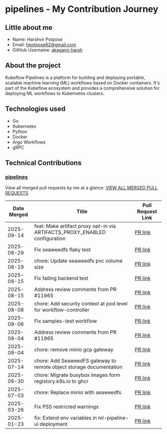 
# pipelines - My Contribution Journey

## Little about me

- Name: Harshvir Potpose
- Email: <hpotpose62@gmail.com>
- GitHub Username: [akagami-harsh](https://github.com/akagami-harsh)

## About the project

Kubeflow Pipelines is a platform for building and deploying portable, scalable machine learning (ML) workflows based on Docker containers. It's part of the Kubeflow ecosystem and provides a comprehensive solution for deploying ML workflows to Kubernetes clusters.

## Technologies used

- Go
- Kubernetes
- Python
- Docker
- Argo Workflows
- gRPC

## Technical Contributions

### [pipelines](https://github.com/kubeflow/pipelines)

View all merged pull requests by me at a glance: [VIEW ALL MERGED PULL REQUESTS](https://github.com/kubeflow/pipelines/pulls?q=is%3Apr+author%3Aakagami-harsh+is%3Amerged)


| Date Merged | Title | Pull Request Link |
| ----------- | ----- | ----------------- |
| 2025-09-14 | feat: Make artifact proxy opt-in via ARTIFACTS_PROXY_ENABLED configuration | [PR link](https://github.com/kubeflow/pipelines/pull/12242) |
| 2025-08-29 | Fix seaweedfs flaky test | [PR link](https://github.com/kubeflow/pipelines/pull/12175) |
| 2025-08-19 | chore: Update seaweedfs pvc volume size | [PR link](https://github.com/kubeflow/pipelines/pull/12156) |
| 2025-08-15 | Fix failing backend test | [PR link](https://github.com/kubeflow/pipelines/pull/12149) |
| 2025-08-15 | Address review comments from PR #11965 | [PR link](https://github.com/kubeflow/pipelines/pull/12140) |
| 2025-08-08 | chore: Add security context at pod level for workflow-controller | [PR link](https://github.com/kubeflow/pipelines/pull/12124) |
| 2025-08-06 | Fix samples-test workflow | [PR link](https://github.com/kubeflow/pipelines/pull/12107) |
| 2025-08-04 | Address review comments from PR #11965 | [PR link](https://github.com/kubeflow/pipelines/pull/12080) |
| 2025-08-04 | chore: remove minio gcp gateway | [PR link](https://github.com/kubeflow/pipelines/pull/12068) |
| 2025-07-14 | chore: Add SeaweedFS gateway to remote object storage documentation | [PR link](https://github.com/kubeflow/pipelines/pull/12046) |
| 2025-06-30 | chore: Migrate busybox images form registory.k8s.io to ghcr | [PR link](https://github.com/kubeflow/pipelines/pull/12014) |
| 2025-07-03 | chore: Replace minio with seaweedfs | [PR link](https://github.com/kubeflow/pipelines/pull/11987) |
| 2025-03-26 | Fix PSS restricted warnings | [PR link](https://github.com/kubeflow/pipelines/pull/11751) |
| 2025-01-23 | fix: Extend env variables in ml-pipeline-ui deployment | [PR link](https://github.com/kubeflow/pipelines/pull/11552) |
